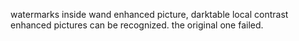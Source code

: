 watermarks inside wand enhanced picture, darktable local contrast enhanced pictures can be recognized. the original one failed.